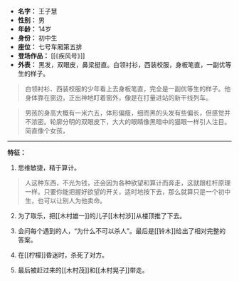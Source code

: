 
- **名字：** 王子慧
- **性别：** 男
- **年龄：** 14岁
- **身份：** 初中生
- **座位：** 七号车厢第五排
- **登场作品：** [[《疾风号》]]
- **外表：** 黑发，双眼皮，鼻梁挺直。白领衬衫，西装校服，身板笔直，一副优等生的样子。

> 白领衬衫、西装校服的少年看上去身板笔直，完全是一副优等生的样子。他身体靠在窗边，正出神地盯着窗外，像是在打量进站的新干线列车。

> 男孩的身高大概有一米六五，体形偏瘦，细而黑的头发有些偏长，但感觉并不浓密。轮廓分明的双眼皮下，大大的眼睛像黑暗中的猫眼一样引人注目。简直像个女孩，

---

**特征：** 

1. 思维敏捷，精于算计。

> 人这种东西，不光为钱，还会因为各种欲望和算计而奔走，这就跟杠杆原理一样。只要你能把握好欲望的开关，适时地按下去，那么就算只是一个初中生，也可以让别人为他卖命。

2. 为了取乐，把[[木村雄一]]的儿子[[木村涉]]从楼顶推了下去。

3. 会问每个遇到的人，“为什么不可以杀人”。最后是[[铃木]]给出了相对完整的答案。

4. 在[[柠檬]]昏迷时，杀死了对方。

5. 最后被赶过来的[[木村茂]]和[[木村晃子]]带走。

